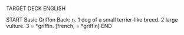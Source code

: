 TARGET DECK
ENGLISH

START
Basic
Griffon
Back: n. 1 dog of a small terrier-like breed. 2 large vulture. 3 = *griffin. [french, = *griffin]
END
